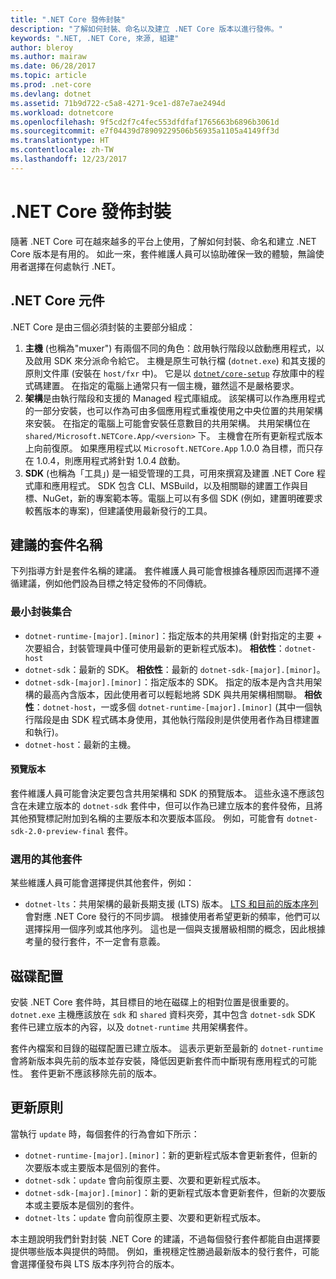```yaml
---
title: ".NET Core 發佈封裝"
description: "了解如何封裝、命名以及建立 .NET Core 版本以進行發佈。"
keywords: ".NET, .NET Core, 來源, 組建"
author: bleroy
ms.author: mairaw
ms.date: 06/28/2017
ms.topic: article
ms.prod: .net-core
ms.devlang: dotnet
ms.assetid: 71b9d722-c5a8-4271-9ce1-d87e7ae2494d
ms.workload: dotnetcore
ms.openlocfilehash: 9f5cd2f7c4fec553dfdfaf1765663b6896b3061d
ms.sourcegitcommit: e7f04439d78909229506b56935a1105a4149ff3d
ms.translationtype: HT
ms.contentlocale: zh-TW
ms.lasthandoff: 12/23/2017
---
```

# <a name="net-core-distribution-packaging"></a>.NET Core 發佈封裝

隨著 .NET Core 可在越來越多的平台上使用，了解如何封裝、命名和建立 .NET Core 版本是有用的。 如此一來，套件維護人員可以協助確保一致的體驗，無論使用者選擇在何處執行 .NET。

## <a name="net-core-components"></a>.NET Core 元件

.NET Core 是由三個必須封裝的主要部分組成：

1. **主機** (也稱為"muxer") 有兩個不同的角色：啟用執行階段以啟動應用程式，以及啟用 SDK 來分派命令給它。 主機是原生可執行檔 (`dotnet.exe`) 和其支援的原則文件庫 (安裝在 `host/fxr` 中)。 它是以 [`dotnet/core-setup`](https://github.com/dotnet/core-setup/) 存放庫中的程式碼建置。 在指定的電腦上通常只有一個主機，雖然這不是嚴格要求。
2. **架構**是由執行階段和支援的 Managed 程式庫組成。 該架構可以作為應用程式的一部分安裝，也可以作為可由多個應用程式重複使用之中央位置的共用架構來安裝。 在指定的電腦上可能會安裝任意數目的共用架構。 共用架構位在 `shared/Microsoft.NETCore.App/<version>` 下。 主機會在所有更新程式版本上向前復原。 如果應用程式以 `Microsoft.NETCore.App` 1.0.0 為目標，而只存在 1.0.4，則應用程式將針對 1.0.4 啟動。
3. **SDK** (也稱為「工具」) 是一組受管理的工具，可用來撰寫及建置 .NET Core 程式庫和應用程式。 SDK 包含 CLI、MSBuild，以及相關聯的建置工作與目標、NuGet，新的專案範本等。電腦上可以有多個 SDK (例如，建置明確要求較舊版本的專案)，但建議使用最新發行的工具。

## <a name="recommended-package-names"></a>建議的套件名稱

下列指導方針是套件名稱的建議。 套件維護人員可能會根據各種原因而選擇不遵循建議，例如他們設為目標之特定發佈的不同傳統。

### <a name="minimum-package-set"></a>最小封裝集合

* `dotnet-runtime-[major].[minor]`：指定版本的共用架構 (針對指定的主要 + 次要組合，封裝管理員中僅可使用最新的更新程式版本)。 **相依性**：`dotnet-host`
* `dotnet-sdk`：最新的 SDK。 **相依性**：最新的 `dotnet-sdk-[major].[minor]`。
* `dotnet-sdk-[major].[minor]`：指定版本的 SDK。 指定的版本是內含共用架構的最高內含版本，因此使用者可以輕鬆地將 SDK 與共用架構相關聯。 **相依性**：`dotnet-host`，一或多個 `dotnet-runtime-[major].[minor]` (其中一個執行階段是由 SDK 程式碼本身使用，其他執行階段則是供使用者作為目標建置和執行)。
* `dotnet-host`：最新的主機。

#### <a name="preview-versions"></a>預覽版本

套件維護人員可能會決定要包含共用架構和 SDK 的預覽版本。 這些永遠不應該包含在未建立版本的 `dotnet-sdk` 套件中，但可以作為已建立版本的套件發佈，且將其他預覽標記附加到名稱的主要版本和次要版本區段。 例如，可能會有 `dotnet-sdk-2.0-preview-final` 套件。

### <a name="optional-additional-packages"></a>選用的其他套件

某些維護人員可能會選擇提供其他套件，例如：

* `dotnet-lts`：共用架構的最新長期支援 (LTS) 版本。 [LTS 和目前的版本序列](~/docs/core/versions/lts-current.md)會對應 .NET Core 發行的不同步調。 根據使用者希望更新的頻率，他們可以選擇採用一個序列或其他序列。 這也是一個與支援層級相關的概念，因此根據考量的發行套件，不一定會有意義。

## <a name="disk-layout"></a>磁碟配置

安裝 .NET Core 套件時，其目標目的地在磁碟上的相對位置是很重要的。
`dotnet.exe` 主機應該放在 `sdk` 和 `shared` 資料夾旁，其中包含 `dotnet-sdk` SDK 套件已建立版本的內容，以及 `dotnet-runtime` 共用架構套件。

套件內檔案和目錄的磁碟配置已建立版本。 這表示更新至最新的 `dotnet-runtime` 會將新版本與先前的版本並存安裝，降低因更新套件而中斷現有應用程式的可能性。 套件更新不應該移除先前的版本。

## <a name="update-policies"></a>更新原則

當執行 `update` 時，每個套件的行為會如下所示：

* `dotnet-runtime-[major].[minor]`：新的更新程式版本會更新套件，但新的次要版本或主要版本是個別的套件。
* `dotnet-sdk`：`update` 會向前復原主要、次要和更新程式版本。
* `dotnet-sdk-[major].[minor]`：新的更新程式版本會更新套件，但新的次要版本或主要版本是個別的套件。
* `dotnet-lts`：`update` 會向前復原主要、次要和更新程式版本。

本主題說明我們針對封裝 .NET Core 的建議，不過每個發行套件都能自由選擇要提供哪些版本與提供的時間。 例如，重視穩定性勝過最新版本的發行套件，可能會選擇僅發布與 LTS 版本序列符合的版本。